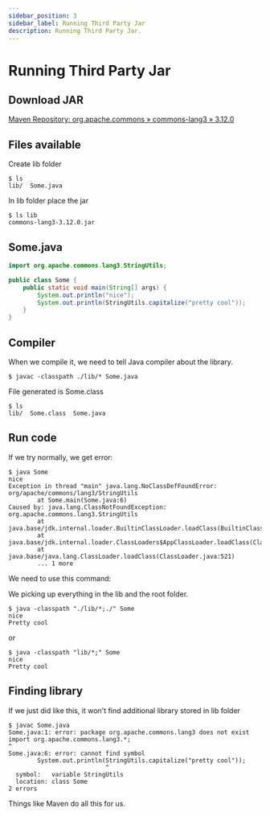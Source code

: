 ```yaml
---
sidebar_position: 3
sidebar_label: Running Third Party Jar
description: Running Third Party Jar.
---
```


# Running Third Party Jar

## Download JAR

[Maven Repository: org.apache.commons » commons-lang3 » 3.12.0](https://mvnrepository.com/artifact/org.apache.commons/commons-lang3/3.12.0)

## Files available

Create lib folder

```
$ ls
lib/  Some.java
```

In lib folder place the jar

```
$ ls lib
commons-lang3-3.12.0.jar
```

## Some.java

```java
import org.apache.commons.lang3.StringUtils;

public class Some {
    public static void main(String[] args) {
        System.out.println("nice");
        System.out.println(StringUtils.capitalize("pretty cool"));
    }
}
```

## Compiler

When we compile it, we need to tell Java compiler about the library.

```
$ javac -classpath ./lib/* Some.java
```

File generated is Some.class

```
$ ls
lib/  Some.class  Some.java
```

## Run code

If we try normally, we get error:

```
$ java Some
nice
Exception in thread "main" java.lang.NoClassDefFoundError: org/apache/commons/lang3/StringUtils
        at Some.main(Some.java:6)
Caused by: java.lang.ClassNotFoundException: org.apache.commons.lang3.StringUtils
        at java.base/jdk.internal.loader.BuiltinClassLoader.loadClass(BuiltinClassLoader.java:581)
        at java.base/jdk.internal.loader.ClassLoaders$AppClassLoader.loadClass(ClassLoaders.java:178)
        at java.base/java.lang.ClassLoader.loadClass(ClassLoader.java:521)
        ... 1 more
```

We need to use this command:

We picking up everything in the lib and the root folder.

```
$ java -classpath "./lib/*;./" Some
nice
Pretty cool
```

or

```
$ java -classpath "lib/*;" Some
nice
Pretty cool
```

## Finding library

If we just did like this, it won't find additional library stored in lib folder

```
$ javac Some.java
Some.java:1: error: package org.apache.commons.lang3 does not exist
import org.apache.commons.lang3.*;
^
Some.java:6: error: cannot find symbol
        System.out.println(StringUtils.capitalize("pretty cool"));
                           ^
  symbol:   variable StringUtils
  location: class Some
2 errors
```

Things like Maven do all this for us.